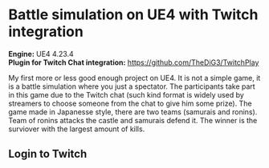 # Battle simulation on UE4 with Twitch integration

**Engine:** UE4 4.23.4  
**Plugin for Twitch Chat integration:** https://github.com/TheDiG3/TwitchPlay

My first more or less good enough project on UE4. It is not a simple game, it is a battle simulation where you just a spectator. The participants take part in this game due to the Twitch chat (such kind format is widely used by streamers to choose someone from the chat to give him some prize). The game made in Japanesse style, there are two teams (samurais and ronins). Team of ronins attacks the castle and samurais defend it. The winner is the surviover with the largest amount of kills.

## Login to Twitch

